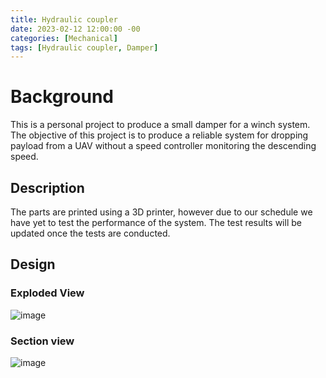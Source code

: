 ```yaml
---
title: Hydraulic coupler 
date: 2023-02-12 12:00:00 -00
categories: [Mechanical]
tags: [Hydraulic coupler, Damper]
---
```


# Background 

This is a personal project to produce a small damper for a winch system. The objective of this project is to produce a reliable system for dropping payload from a UAV without a speed controller monitoring the descending speed.

## Description

The parts are printed using a 3D printer, however due to our schedule we have yet to test the performance of the system. The test results will be updated once the tests are conducted.

## Design 

### Exploded View

![image](https://cdn.discordapp.com/attachments/845104478465556512/1091593593862504489/hydraulic_coupler_2.PNG)

### Section view

![image](https://cdn.discordapp.com/attachments/845104478465556512/1091593593354993675/hydraulic_coupler.PNG)


